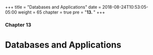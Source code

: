 +++
title = "Databases and Applications"
date = 2018-08-24T10:53:05-05:00
weight = 65
chapter = true
pre = "<b>13. </b>"
+++

### Chapter 13

#  Databases and Applications


